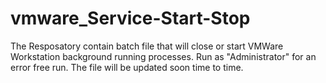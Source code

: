 # vmware_Service-Start-Stop
The Resposatory contain batch file that will close or start VMWare Workstation background running processes.
Run as "Administrator" for an error free run.
The file will be updated soon time to time.
